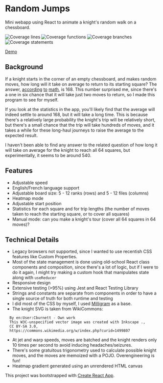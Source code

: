 # Random Jumps

Mini webapp using React to animate a knight's random walk on a chessboard.

![Coverage lines](https://miachenmtl.github.io/random-jumps/coverage/badge-lines.svg)
![Coverage functions](https://miachenmtl.github.io/random-jumps/coverage/badge-functions.svg)
![Coverage branches](https://miachenmtl.github.io/random-jumps/coverage/badge-branches.svg)
![Coverage statements](https://miachenmtl.github.io/random-jumps/coverage/badge-statements.svg)

[Demo](https://miachenmtl.github.io/random-jumps)

## Background

If a knight starts in the corner of an empty chessboard, and makes random moves, how long will it take on average to return to its starting square? The answer, [according](https://www.reddit.com/r/math/comments/1k0hg4/what_is_the_expected_number_of_moves_a_knight/) [to](https://www.youtube.com/watch?v=63HHmjlh794) [math](https://math.stackexchange.com/questions/1588958/knight-returning-to-corner-on-chessboard-average-number-of-steps), is 168. This number surprised me, since there's a one in six chance that it will take just two moves to return, so I made this program to see for myself.

If you look at the statistics in the app, you'll likely find that the average will indeed settle to around 168, but it will take a long time. This is because there's a relatively large probability the knight's trip will be relatively short, but there's a small chance that the trip will take hundreds of moves, and it takes a while for these long-haul journeys to raise the average to the expected result.

I haven't been able to find any answer to the related question of how long it will take on average for the knight to reach all 64 squares, but experimentally, it seems to be around 540.

## Features

- Adjustable speed
- English/French language support
- Adjustable board size: 5 - 12 ranks (rows) and 5 - 12 files (columns)
- Heatmap mode
- Adjustable start position
- Statistics for each square and for trip lengths (the number of moves taken to reach the starting square, or to cover all squares)
- Manual mode: can you make a knight's tour (cover all 64 squares in 64 moves)?

## Technical Details

- Legacy browsers not supported, since I wanted to use recentish CSS features like Custom Properties.
- Most of the state management is done using old-school React class components and composition, since there's a lot of logic, but if I were to do it again, I might try making a custom hook that manipulates state along with `useReducer`
- Responsive design
- Extensive testing (>95%) using Jest and React Testing Library
- Strings and constants are separate from components in order to have a single source of truth for both runtime and testing
- I did most of the CSS by myself, I used [Milligram](https://milligram.io/) as a base.
- The knight SVG is taken from WikiCommons:

```
  By en:User:Cburnett - Own work
  This W3C-unspecified vector image was created with Inkscape .,
  CC BY-SA 3.0,
  https://commons.wikimedia.org/w/index.php?curid=1499807
```

- At jet and warp speeds, moves are batched and the knight renders only 10 times per second to avoid inducing headaches/seizures.
- There's some gratuitous trigonometry used to calculate possible knight moves, and the moves are memoized with a POJO. Overengineering is fun!
- Heatmap gradient generated using an unrendered HTML canvas

This project was bootstrapped with [Create React App](https://github.com/facebook/create-react-app).
